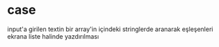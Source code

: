 # case

input'a girilen textin bir array'in içindeki stringlerde aranarak eşleşenleri ekrana liste halinde yazdırılması
